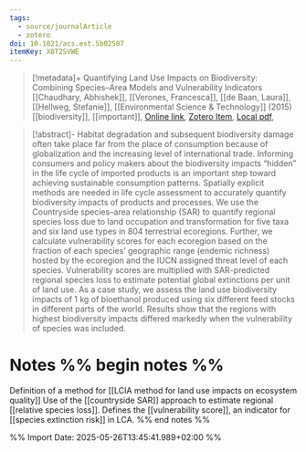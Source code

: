 ```yaml
---
tags:
  - source/journalArticle
  - zotero
doi: 10.1021/acs.est.5b02507
itemKey: X8T2SVWE
---
```

>[!metadata]+
> Quantifying Land Use Impacts on Biodiversity: Combining Species–Area Models and Vulnerability Indicators
> [[Chaudhary, Abhishek]], [[Verones, Francesca]], [[de Baan, Laura]], [[Hellweg, Stefanie]], 
> [[Environmental Science & Technology]] (2015)
> [[biodiversity]], [[important]], 
> [Online link](https://doi.org/10.1021/acs.est.5b02507), [Zotero Item](zotero://select/library/items/X8T2SVWE), [Local pdf](file://C:/Users/aburg/Documents/references/zotero/storage/WK2F4ULA/de-baan-et-al-2015-quantifying-land-use-impacts-on-biodiversity-combining-species-area-models-and-vulnerability.pdf), 

>[!abstract]-
>Habitat degradation and subsequent biodiversity damage often take place far from the place of consumption because of globalization and the increasing level of international trade. Informing consumers and policy makers about the biodiversity impacts “hidden” in the life cycle of imported products is an important step toward achieving sustainable consumption patterns. Spatially explicit methods are needed in life cycle assessment to accurately quantify biodiversity impacts of products and processes. We use the Countryside species–area relationship (SAR) to quantify regional species loss due to land occupation and transformation for five taxa and six land use types in 804 terrestrial ecoregions. Further, we calculate vulnerability scores for each ecoregion based on the fraction of each species’ geographic range (endemic richness) hosted by the ecoregion and the IUCN assigned threat level of each species. Vulnerability scores are multiplied with SAR-predicted regional species loss to estimate potential global extinctions per unit of land use. As a case study, we assess the land use biodiversity impacts of 1 kg of bioethanol produced using six different feed stocks in different parts of the world. Results show that the regions with highest biodiversity impacts differed markedly when the vulnerability of species was included.

# Notes %% begin notes %% 
Definition of a method for [[LCIA method for land use impacts on ecosystem quality]]
Use of the [[countryside SAR]] approach to estimate regional [[relative species loss]].
Defines the [[vulnerability score]], an indicator for [[species extinction risk]] in LCA.
%% end notes %%




%% Import Date: 2025-05-26T13:45:41.989+02:00 %%
